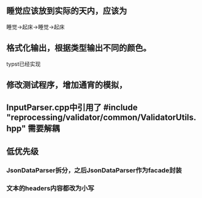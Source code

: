 ## 睡觉应该放到实际的天内，应该为

睡觉->起床->睡觉->起床

## 格式化输出，根据类型输出不同的颜色。
typst已经实现


## 修改测试程序，增加通宵的模拟，

## InputParser.cpp中引用了 #include "reprocessing/validator/common/ValidatorUtils.hpp" 需要解耦


## 低优先级
### JsonDataParser拆分，之后JsonDataParser作为facade封装
### 文本的headers内容都改为小写
